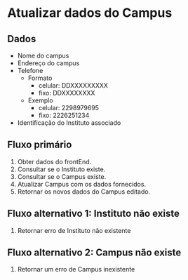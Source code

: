 # Atualizar dados do Campus

## Dados
* Nome do campus
* Endereço do campus
* Telefone
  * Formato
    * celular: DDXXXXXXXXX
    * fixo: DDXXXXXXXX
  * Exemplo
    * celular: 2298979695
    * fixo: 2226251234
* Identificação do Instituto associado



## Fluxo primário
1. Obter dados do frontEnd.
1. Consultar se o Instituto existe.
1. Consultar se o Campus existe.
1. Atualizar Campus com os dados fornecidos.
1. Retornar os novos dados do Campus editado.

## Fluxo alternativo 1: Instituto não existe
1. Retornar erro de Instituto não existente

## Fluxo alternativo 2: Campus não existe
1. Retornar um erro de Campus inexistente
